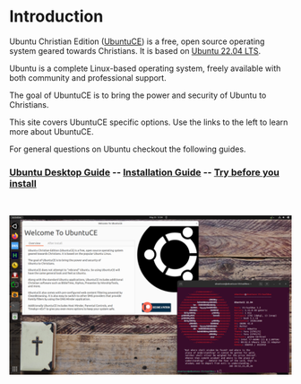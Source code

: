 # Introduction

Ubuntu Christian Edition ([UbuntuCE](https://ubuntuce.com)) is a free, open source operating system geared towards Christians. It is based on [Ubuntu 22.04 LTS](https://ubuntu.com/download/desktop).

Ubuntu is a complete Linux-based operating system, freely available with both community and professional support.

The goal of UbuntuCE is to bring the power and security of Ubuntu to Christians.

This site covers UbuntuCE specific options. Use the links to the left to learn more about UbuntuCE.

For general questions on Ubuntu checkout the following guides.

### [Ubuntu Desktop Guide](https://help.ubuntu.com/lts/ubuntu-help/index.html) -- [Installation Guide](https://ubuntu.com/tutorials/install-ubuntu-desktop#1-overview)  -- [Try before you install](https://ubuntu.com/tutorials/try-ubuntu-before-you-install)  

<br/>

![UbuntuCE](https://raw.githubusercontent.com/jeremehancock/docs.ubuntuce.com-content/main/pages/assets/images/ubuntu-ce-desktop.png)
